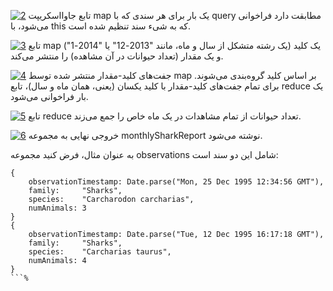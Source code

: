 [![2](assets/2.png)](#co_data_models_and_query_languages_CO3-1) تابع جاوااسکریپت map یک بار برای هر سندی که با query مطابقت دارد فراخوانی می‌شود، با this که به شیء سند تنظیم شده است.

[![3](assets/3.png)](#co_data_models_and_query_languages_CO3-2) تابع map یک کلید (یک رشته متشکل از سال و ماه، مانند "2013-12" یا "2014-1") و یک مقدار (تعداد حیوانات در آن مشاهده) را منتشر می‌کند.

[![4](assets/4.png)](#co_data_models_and_query_languages_CO3-3) جفت‌های کلید-مقدار منتشر شده توسط map بر اساس کلید گروه‌بندی می‌شوند. برای تمام جفت‌های کلید-مقدار با کلید یکسان (یعنی، همان ماه و سال)، تابع reduce یک بار فراخوانی می‌شود.

[![5](assets/5.png)](#co_data_models_and_query_languages_CO3-4) تابع reduce تعداد حیوانات از تمام مشاهدات در یک ماه خاص را جمع می‌زند.

[![6](assets/6.png)](#co_data_models_and_query_languages_CO3-6) خروجی نهایی به مجموعه monthlySharkReport نوشته می‌شود.

به عنوان مثال، فرض کنید مجموعه observations شامل این دو سند است:
```
{
    observationTimestamp: Date.parse("Mon, 25 Dec 1995 12:34:56 GMT"),
    family:     "Sharks",
    species:    "Carcharodon carcharias",
    numAnimals: 3
}
{
    observationTimestamp: Date.parse("Tue, 12 Dec 1995 16:17:18 GMT"),
    family:     "Sharks",
    species:    "Carcharias taurus",
    numAnimals: 4
}
```% 